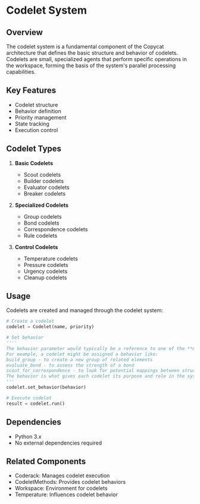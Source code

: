 # Codelet System

## Overview
The codelet system is a fundamental component of the Copycat architecture that defines the basic structure and behavior of codelets. Codelets are small, specialized agents that perform specific operations in the workspace, forming the basis of the system's parallel processing capabilities.

## Key Features
- Codelet structure
- Behavior definition
- Priority management
- State tracking
- Execution control

## Codelet Types
1. **Basic Codelets**
   - Scout codelets
   - Builder codelets
   - Evaluator codelets
   - Breaker codelets

2. **Specialized Codelets**
   - Group codelets
   - Bond codelets
   - Correspondence codelets
   - Rule codelets

3. **Control Codelets**
   - Temperature codelets
   - Pressure codelets
   - Urgency codelets
   - Cleanup codelets

## Usage
Codelets are created and managed through the codelet system:

```python
# Create a codelet
codelet = Codelet(name, priority)

# Set behavior
''''
The behavior parameter would typically be a reference to one of the **many codelet methods defined in codeletMethods.py**.
For example, a codelet might be assigned a behavior like:
build_group - to create a new group of related elements
evaluate_bond - to assess the strength of a bond
scout_for_correspondence - to look for potential mappings between structures
The behavior is what gives each codelet its purpose and role in the system's parallel processing architecture. When the codelet is executed via codelet.run(), it performs this assigned behavior in the context of the current workspace state.
'''
codelet.set_behavior(behavior)

# Execute codelet
result = codelet.run()
```

## Dependencies
- Python 3.x
- No external dependencies required

## Related Components
- Coderack: Manages codelet execution
- CodeletMethods: Provides codelet behaviors
- Workspace: Environment for codelets
- Temperature: Influences codelet behavior 